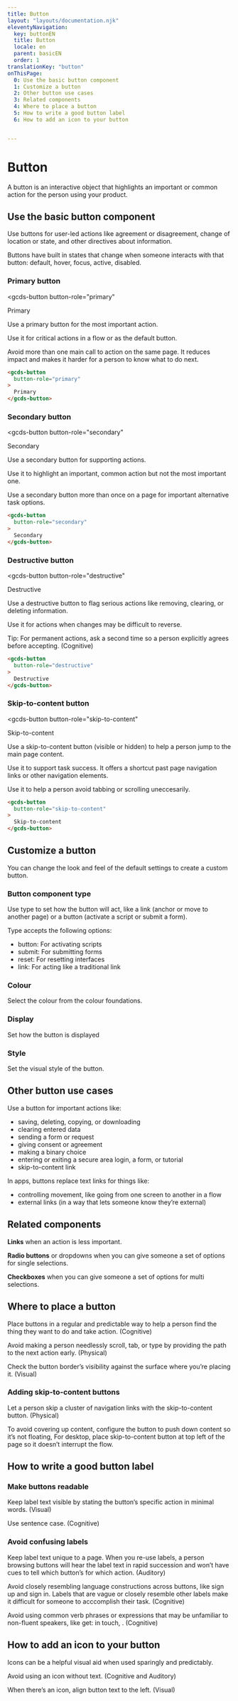 ```yaml
---
title: Button
layout: "layouts/documentation.njk"
eleventyNavigation:
  key: buttonEN
  title: Button
  locale: en
  parent: basicEN
  order: 1
translationKey: "button"
onThisPage:
  0: Use the basic button component
  1: Customize a button
  2: Other button use cases
  3: Related components 
  4: Where to place a button
  5: How to write a good button label
  6: How to add an icon to your button


---
```


# Button

A button is an interactive object that highlights an important or common action for the person using your product.

## Use the basic button component

Use buttons for user-led actions like agreement or disagreement, change of location or state, and other directives about information.

Buttons have built in states that change when someone interacts with that button: default, hover, focus, active, disabled.

### Primary button

<gcds-button
  button-role="primary"
>
  Primary
</gcds-button>

Use a primary button for the most important action.

Use it for critical actions in a flow or as the default button.

Avoid more than one main call to action on the same page. It reduces impact and makes it harder for a person to know what to do next.

``` html
<gcds-button
  button-role="primary"
>
  Primary
</gcds-button>
```

### Secondary button

<gcds-button
  button-role="secondary"
>
  Secondary
</gcds-button>

Use a secondary button for supporting actions.

Use it to highlight an important, common action but not the most important one.

Use a secondary button more than once on a page for important alternative task options.

``` html
<gcds-button
  button-role="secondary"
>
  Secondary
</gcds-button>
```

### Destructive button

<gcds-button
  button-role="destructive"
>
  Destructive
</gcds-button>

Use a destructive button to flag serious actions like removing, clearing, or deleting information.

Use it for actions when changes may be difficult to reverse.  

Tip: For permanent actions, ask a second time so a person explicitly agrees before accepting. (Cognitive)  

``` html
<gcds-button
  button-role="destructive"
>
  Destructive
</gcds-button>
```

### Skip-to-content button

<gcds-button
  button-role="skip-to-content"
>
  Skip-to-content
</gcds-button>

Use a skip-to-content button (visible or hidden) to help a person jump to the main page content.

Use it to support task success. It offers a shortcut past page navigation links or other navigation elements.

Use it to help a person avoid tabbing or scrolling uneccesarily.

``` html
<gcds-button
  button-role="skip-to-content"
>
  Skip-to-content
</gcds-button>
```

## Customize a button

You can change the look and feel of the default settings to create a custom button.

### Button component type

Use type to set how the button will act, like a link (anchor or move to another page) or a button (activate a script or submit a form).

Type accepts the following options:
- button: For activating scripts
- submit: For submitting forms
- reset: For resetting interfaces
- link: For acting like a traditional link

### Colour

Select the colour from the colour foundations.

### Display

Set how the button is displayed

### Style

Set the visual style of the button.

## Other button use cases

Use a button for important actions like:

- saving, deleting, copying, or downloading
- clearing entered data
- sending a form or request
- giving consent or agreement
- making a binary choice
- entering or exiting a secure area login, a form, or tutorial
- skip-to-content link

In apps, buttons replace text links for things like:

- controlling movement, like going from one screen to another in a flow
- external links (in a way that lets someone know they’re external)

## Related components

**Links** when an action is less important.  

**Radio buttons** or dropdowns when you can give someone a set of options for single selections. 

**Checkboxes** when you can give someone a set of options for multi selections. 

## Where to place a button

Place buttons in a regular and predictable way to help a person find the thing they want to do and take action. (Cognitive)

Avoid making a person needlessly scroll, tab, or type by providing the path to the next action early. (Physical)

Check the button border’s visibility against the surface where you’re placing it. (Visual)

### Adding skip-to-content buttons

Let a person skip a cluster of navigation links with the skip-to-content button. (Physical)

To avoid covering up content, configure the button to push down content so it’s not floating, For desktop, place skip-to-content button at top left of the page so it doesn’t interrupt the flow.

## How to write a good button label

### Make buttons readable

Keep label text visible by stating the button’s specific action in minimal words. (Visual)

Use sentence case. (Cognitive)

### Avoid confusing labels

Keep label text unique to a page. When you re-use labels, a person browsing buttons will hear the label text in rapid succession and won’t have cues to tell which button’s for which action. (Auditory)

Avoid closely resembling language constructions across buttons, like sign up and sign in. Labels that are vague or closely resemble other labels make it difficult for someone to acccomplish their task. (Cognitive)

Avoid using common verb phrases or expressions that may be unfamiliar to non-fluent speakers, like get: in touch, . (Cognitive)

## How to add an icon to your button

Icons can be a helpful visual aid when used sparingly and predictably.

Avoid using an icon without text. (Cognitive and Auditory)

When there’s an icon, align button text to the left. (Visual)
